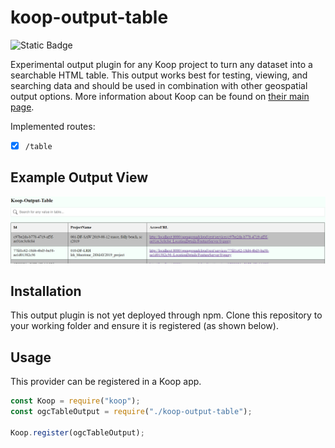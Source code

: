 # koop-output-table

![Static Badge](https://img.shields.io/badge/koop--output--table-v1.0.0-blue)

Experimental output plugin for any Koop project to turn any dataset into a searchable HTML table. This output works best for testing, viewing, and searching data and should be used in combination with other geospatial output options. More information about Koop can be found on [their main page](https://koopjs.github.io/).

Implemented routes:

- [x] `/table`

## Example Output View
![Example Output](figures/exampleTableOutput.png)

## Installation
This output plugin is not yet deployed through npm. Clone this repository to your working folder and ensure it is registered (as shown below).

## Usage
This provider can be registered in a Koop app.

```javascript
const Koop = require("koop");
const ogcTableOutput = require("./koop-output-table");

Koop.register(ogcTableOutput);
```